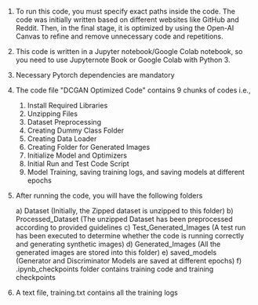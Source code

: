 1. To run this code, you must specify exact paths inside the code. The code was initially written based on different websites like GitHub and Reddit. Then, in the final stage, it is optimized by using the Open-AI Canvas to refine and remove unnecessary code and repetitions. 

2. This code is written in a Jupyter notebook/Google Colab notebook, so you need to use Jupyternote Book or Google Colab with Python 3.

3. Necessary Pytorch dependencies are mandatory

4. The code file "DCGAN Optimized Code" contains 9 chunks of codes i.e., 
	
	1. Install Required Libraries
	2. Unzipping Files
	3. Dataset Preprocessing
	4. Creating Dummy Class Folder
	5. Creating Data Loader
	6. Creating Folder for Generated Images
	7. Initialize Model and Optimizers
	8. Initial Run and Test Code Script
	9. Model Training, saving training logs, and saving models at different epochs

5. After running the code, you will have the following folders

	a) Dataset (Initially, the Zipped dataset is unzipped to this folder)
	b) Processed_Dataset (The unzipped Dataset has been preprocessed according to provided guidelines
	c) Test_Generated_Images (A test run has been executed to determine whether the code is running correctly and generating synthetic images)
	d) Generated_Images (All the generated images are stored into this folder)
	e) saved_models (Generator and Discriminator Models are saved at different epochs)
	f) .ipynb_checkpoints folder contains training code and training checkpoints

6. A text file, training.txt contains all the training logs
